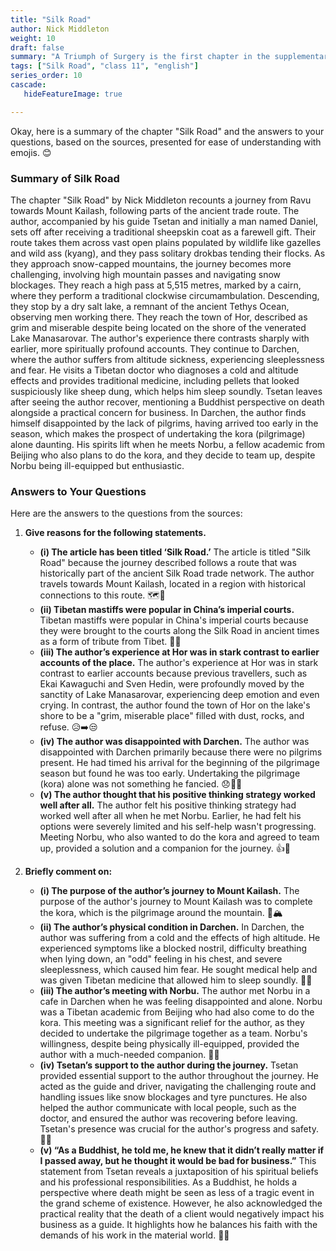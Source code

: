 ```yaml
---
title: "Silk Road"
author: Nick Middleton
weight: 10
draft: false
summary: "A Triumph of Surgery is the first chapter in the supplementary reader Footprints without Feet. Written by James Herriot, the story concerns a small dog named ..."
tags: ["Silk Road", "class 11", "english"]
series_order: 10
cascade:
   hideFeatureImage: true

---
```


Okay, here is a summary of the chapter "Silk Road" and the answers to your questions, based on the sources, presented for ease of understanding with emojis. 😊

### Summary of Silk Road

The chapter "Silk Road" by Nick Middleton recounts a journey from Ravu towards Mount Kailash, following parts of the ancient trade route. The author, accompanied by his guide Tsetan and initially a man named Daniel, sets off after receiving a traditional sheepskin coat as a farewell gift. Their route takes them across vast open plains populated by wildlife like gazelles and wild ass (kyang), and they pass solitary drokbas tending their flocks. As they approach snow-capped mountains, the journey becomes more challenging, involving high mountain passes and navigating snow blockages. They reach a high pass at 5,515 metres, marked by a cairn, where they perform a traditional clockwise circumambulation. Descending, they stop by a dry salt lake, a remnant of the ancient Tethys Ocean, observing men working there. They reach the town of Hor, described as grim and miserable despite being located on the shore of the venerated Lake Manasarovar. The author's experience there contrasts sharply with earlier, more spiritually profound accounts. They continue to Darchen, where the author suffers from altitude sickness, experiencing sleeplessness and fear. He visits a Tibetan doctor who diagnoses a cold and altitude effects and provides traditional medicine, including pellets that looked suspiciously like sheep dung, which helps him sleep soundly. Tsetan leaves after seeing the author recover, mentioning a Buddhist perspective on death alongside a practical concern for business. In Darchen, the author finds himself disappointed by the lack of pilgrims, having arrived too early in the season, which makes the prospect of undertaking the kora (pilgrimage) alone daunting. His spirits lift when he meets Norbu, a fellow academic from Beijing who also plans to do the kora, and they decide to team up, despite Norbu being ill-equipped but enthusiastic.

### Answers to Your Questions

Here are the answers to the questions from the sources:

1.  **Give reasons for the following statements.**
    *   **(i) The article has been titled ‘Silk Road.’** The article is titled "Silk Road" because the journey described follows a route that was historically part of the ancient Silk Road trade network. The author travels towards Mount Kailash, located in a region with historical connections to this route. 🗺️📍
    *   **(ii) Tibetan mastiffs were popular in China’s imperial courts.** Tibetan mastiffs were popular in China's imperial courts because they were brought to the courts along the Silk Road in ancient times as a form of tribute from Tibet. 🐶👑
    *   **(iii) The author’s experience at Hor was in stark contrast to earlier accounts of the place.** The author's experience at Hor was in stark contrast to earlier accounts because previous travellers, such as Ekai Kawaguchi and Sven Hedin, were profoundly moved by the sanctity of Lake Manasarovar, experiencing deep emotion and even crying. In contrast, the author found the town of Hor on the lake's shore to be a "grim, miserable place" filled with dust, rocks, and refuse. 😥➡️😒
    *   **(iv) The author was disappointed with Darchen.** The author was disappointed with Darchen primarily because there were no pilgrims present. He had timed his arrival for the beginning of the pilgrimage season but found he was too early. Undertaking the pilgrimage (kora) alone was not something he fancied. 😞🚶‍♂️
    *   **(v) The author thought that his positive thinking strategy worked well after all.** The author felt his positive thinking strategy had worked well after all when he met Norbu. Earlier, he had felt his options were severely limited and his self-help wasn't progressing. Meeting Norbu, who also wanted to do the kora and agreed to team up, provided a solution and a companion for the journey. 👍🤝

2.  **Briefly comment on:**
    *   **(i) The purpose of the author’s journey to Mount Kailash.** The purpose of the author's journey to Mount Kailash was to complete the kora, which is the pilgrimage around the mountain. 🙏🏔️
    *   **(ii) The author’s physical condition in Darchen.** In Darchen, the author was suffering from a cold and the effects of high altitude. He experienced symptoms like a blocked nostril, difficulty breathing when lying down, an "odd" feeling in his chest, and severe sleeplessness, which caused him fear. He sought medical help and was given Tibetan medicine that allowed him to sleep soundly. 🤒😴
    *   **(iii) The author’s meeting with Norbu.** The author met Norbu in a cafe in Darchen when he was feeling disappointed and alone. Norbu was a Tibetan academic from Beijing who had also come to do the kora. This meeting was a significant relief for the author, as they decided to undertake the pilgrimage together as a team. Norbu's willingness, despite being physically ill-equipped, provided the author with a much-needed companion. 👋😊
    *   **(iv) Tsetan’s support to the author during the journey.** Tsetan provided essential support to the author throughout the journey. He acted as the guide and driver, navigating the challenging route and handling issues like snow blockages and tyre punctures. He also helped the author communicate with local people, such as the doctor, and ensured the author was recovering before leaving. Tsetan's presence was crucial for the author's progress and safety. 💪🚗
    *   **(v) “As a Buddhist, he told me, he knew that it didn’t really matter if I passed away, but he thought it would be bad for business.”** This statement from Tsetan reveals a juxtaposition of his spiritual beliefs and his professional responsibilities. As a Buddhist, he holds a perspective where death might be seen as less of a tragic event in the grand scheme of existence. However, he also acknowledged the practical reality that the death of a client would negatively impact his business as a guide. It highlights how he balances his faith with the demands of his work in the material world. 🙏💼